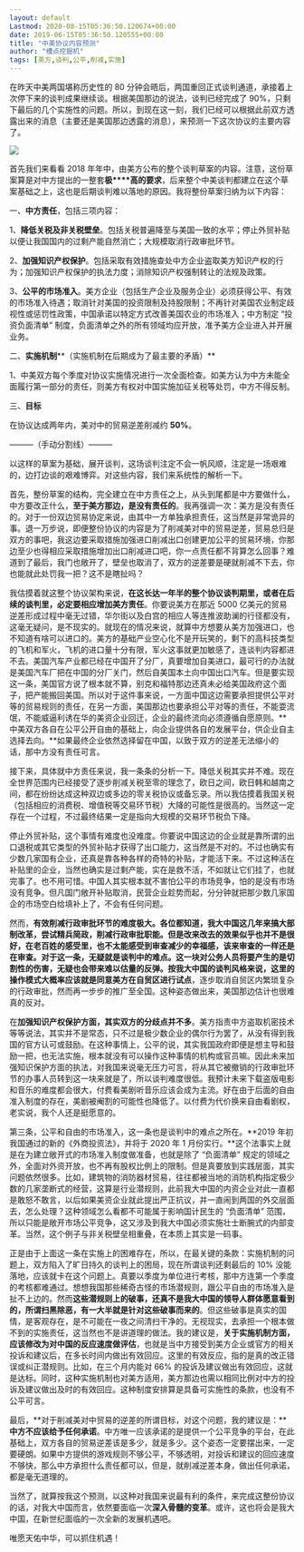 ```yaml
---
layout: default
Lastmod: 2020-08-15T05:36:50.120674+00:00
date: 2019-06-15T05:36:50.120555+00:00
title: "中美协议内容预测"
author: "槽点挖掘机"
tags: [美方,谈判,公平,削减,实施]
---
```


在昨天中美两国堪称历史性的 80 分钟会晤后，两国重回正式谈判通道，承接着上次停下来的谈判成果继续谈。根据美国那边的说法，谈判已经完成了 90%，只剩下最后的几个实施性的问题。所以，到现在这一刻，我们已经可以根据此前双方透露出来的消息（主要还是美国那边透露的消息），来预测一下这次协议的主要内容了。



![](https://images.weserv.nl/?url=https%3A//ressrc.com/wp-content/uploads/2019/07/zhongmei.jpg)


首先我们来看看 2018 年年中，由美方公布的整个谈判草案的内容。注意，这份草案算是对中方提出的一整套**极****高的要求**，后来整个中美谈判都建立在这个草案基础之上，这也是后期谈判难以落地的原因。我将整份草案归纳为以下内容：

一、**中方责任**，包括三项内容：

1、**降低关税及非关税壁垒**。包括关税普遍降至与美国一致的水平；停止外贸补贴以便让我国国内的过剩产能自然消亡；大规模取消行政审批环节。

2、**加强知识产权保护**。包括采取有效措施查处中方企业盗取美方知识产权的行为；加强知识产权保护的执法力度；消除知识产权强制转让的法规及政策。

3、**公平的市场准入**。美方企业（包括生产企业及服务企业）必须获得公平、有效的市场准入待遇；取消针对美国的投资限制及持股限制；不再针对美国农业制定歧视性或惩罚性政策，中国承诺以特定方式改善美国农业的市场准入；中方制定 “投资负面清单” 制度，负面清单之外的所有领域均应开放，准予美方企业进入并开展业务。

二、**实施机制****（实施机制在后期成为了最主要的矛盾）**

1、中美双方每个季度对协议实施情况进行一次全面检查。如美方认为中方未能全面履行第一部分的责任，则美方有权对中国实施加征关税等处罚，中方不得反制。

三、**目标**

在协议达成两年内，美对中的贸易逆差削减约 **50%**。

———（手动分割线）———

以这样的草案为基础，展开谈判，这场谈判注定不会一帆风顺，注定是一场艰难的，边打边谈的艰难博弈。对这些内容，我们来系统性的解析一下。

首先，整份草案的结构，完全建立在中方责任之上，从头到尾都是中方要做什么，中方要改正什么，**至于美方那边，是没有责任的**。我再强调一次：美方是没有责任的。对于一份双边贸易协定来说，由其中一方单独承担责任，这当然是非常诡异的事。退一万步说，即便整份协议的内容是为了削减美对中的贸易逆差，贸易总归是双方的事吧，我这边要采取措施加强进口削减出口创建更加公平的贸易环境，你那边至少也得相应采取措施增加出口削减进口吧，你一点责任都不背算怎么回事？难道到了最后，我门也敞开了，壁垒也取消了，双方的逆差要是硬就削减不下去，你也能就此处罚我一把？这不是瞎扯吗？

我估摸着就这整个协议架构来说，**在这长达一年半的整个协议谈判期里，或者在后续的谈判里，必定要相应增加美方责任**。你要说美方在那近 5000 亿美元的贸易逆差形成过程中毫无过错，华尔街以及白宫的相应人等连推波助澜的行径都没有，这毫无疑问，是不现实的。就现在的情况来说，就算中方想要从美方加强进口，也不知道有啥可以进口的。美方的基础产业空心化不是开玩笑的，剩下的高科技类型的飞机和军火，飞机的进口量十分有限，军火这事就更加敏感了，连谈判内容都进不去。美国汽车产业都已经在中国开了分厂，真要增加自美进口，最可行的办法就是美国汽车厂把在中国的分厂关门，然后自美国本土向中国出口汽车。但是要实现这一条，美国官方说了根本就不算，别克和福特那边还真未必给美国政府这个面子，把产能搬回美国。所以对于这件事来说，一方面中国这边需要承担提供公平对等的贸易规则的责任，在另一方面，美国那边也要承担公平对等的责任，不能耍流氓，不能威逼利诱在华的美资企业回迁，企业的最终流向必须遵循自愿原则。**中美双方各自在公平公开自由的基础上，向企业提供各自的发展平台，供企业自主选择去向。**如果最终企业依然选择留在中国，以致于双方的逆差无法缩小的话，那中方没有责任可言。

接下来，具体就中方责任来说，我一条条的分析一下。降低关税其实并不难。现在全世界范围内已经接受了逐步削减关税至零的理念了，欧日之间，欧日韩和越南之间，都在纷纷达成这种双边或多边的零关税协议或备忘录。所以我估摸着我国关税（包括相应的消费税、增值税等交易环节税）大降的可能性是很高的。当然这一定存在一个过程，不过最终结果一定是指向大规模的交易环节税负下降。

停止外贸补贴，这个事情有难度也没难度。你要说中国这边的企业就是靠所谓的出口退税或其它类型的外贸补贴才获得了出口能力，这当然是不对的。不过也确实有少数几家国有企业，还真是靠各种各样的奇特的补贴，才能活下来。不过这种活在补贴里的企业，当然也确实是过剩产能，实在是救不活，不如就让它们挂了，也就完事了。也不用可惜。中国人其实根本就不害怕公平的市场竞争，怕的是没有市场没有竞争。但凡国门敞开补贴取消，民营企业趁势而起，分分钟就把那少数几家国企的市场空白给填补上了，不会有任何问题。

然而，**有效削减行政审批环节的难度极大。**各位都知道，我大中国这几年来搞大部制改革，尝试精兵简政，削减行政审批职能。但是改来改去的效果似乎也并不是很好，在老百姓的感受里，也不太能感受到审查减少的幸福感，该来审查的一样还是在审查。对于这一条，无疑就是谈判中的难点。这一块对公务人员将要产生的是切割性的伤害，无疑也会带来难以估量的反弹。按我大中国的谈判风格来说，这里的操作模式大概率应该就是同意美方在**自贸区进行试点**，逐步取消自贸区内繁琐复杂的行政审批，然而再一步步的推广至全国。这种姿态做出来，美国那边估计也很难真的反对。

在**加强知识产权保护方面，其实双方的分歧点并不多**。美方指责中方盗取机密技术等等说法，其实并不是常态，只不过是极少数企业的偶尔行为罢了，从没有得到我国的官方认可或鼓励。在这种事情上，公平的说，其实我国政府即便是想主导和鼓励一把，也无法实施，根本就没有可以操作这种事情的机构或官员嘛。因此未来加强知识保护方面的执法，对我国来说毫无压力可言，将从其它被撤销的行政审批环节的办事人员转到这一块来就是了，所以谈判难度很低。我预计未来下载盗版电影和音乐的难度都会很大，付费看美剧听音乐应该会成为主流。好在由于后面的自由准入制度的存在，美剧被阉割的可能性也降低了。以付费为代价换来自由看剧权，老实说，我个人还是挺愿意的。

第三条，公平和自由的市场准入，这一条也是谈判中的难点之所在。**2019 年初我国通过的新的《外商投资法》，并将于 2020 年 1 月份实行。**这个法事实上就是在为建立敞开式的市场准入制度做准备，也就是除了 “负面清单” 规定的领域之外，全面对外资开放，也不再有股权比例上的限制。但是真要放到实践层面，其实问题依然很多。比如，建筑物的消防器材贸易，往往都被当地的消防机构指定极少数的几家垄断式的经营，这算是行业潜规则，此前我大中国的内资企业对此一直都是敢怒不敢言，以后如果美资企业就此提出严正抗议，并一直闹到两国的外交层面去，怎么处理？这种领域怎么看都不可能属于影响国计民生的 “负面清单” 范围，所以只能是敞开市场公平竞争，这又涉及到我大中国必须实施壮士断腕式的内部变革。当然，这个例子与非关税壁垒相重叠，在本质上其实是一码事。

正是由于上面这一条在实施上的困难存在，所以，在最关键的条款：实施机制的问题上，双方陷入了旷日持久的谈判上的困局，现在所谓谈判还剩最后的 10% 没能落地，应该就卡在这个问题上。真要以季度为单位进行考核，那中方连第一个季度的考核都难通过。想想我国那些稀奇古怪的市场潜规则，跟公平自由的市场准入是扯不上边的。然而**这些潜规则上的破事，还真不是我大中国的领导人群体愿意看到的，所谓扫黑除恶，有一大半就是针对这些破事而来的**。但这些破事是真实的国情，是客观存在，是不可能在一夜之间清扫干净的。无视现实，去承担一个根本做不到的实施责任，这当然也不是讲道理的做法。我的建议是，**关于实施机制方面，应该修改为对中国的反应速度做评估**，也就是当中方接受到美方企业或官方的相关投诉和建议后，在多长时间内做出有效回应。这里的有效反应，指的是真的改正错误或纠正潜规则。比如，在三个月内能对 66% 的投诉及建议做出有效回应，这就是达标。同时，这种实施机制也对美方适用，美方那边也需以相同比例对中方的投诉及建议做出及时的有效回应。这种制度安排算是具备可实施性的条款，也没有不公平可言。

最后，**对于削减美对中贸易的逆差的所谓目标，对这个问题，我的建议是：****中方不应该给予任何承诺**。中方唯一应该承诺的是提供一个公平竞争的平台，在此基础上，双方各自的贸易逆差该是多少，就是多少。这个姿态一定要摆出来，一定要硬朗。如果中方提供的游戏规则不够公平，不够透明，对投诉和建议的回应速度不够快，那么中方承担什么责任都可以，但是，就削减逆差本身，做出任何承诺，都是毫无道理的。

当然了，就算按我这个预测，以这种对我国来说最有利的条件，来完成这整份协议的话，对我大中国而言，依然要面临一次**深入骨髓的变革**。或许，这也将会是我大中国，在新世纪面临的一次全新的发展机遇吧。

唯愿天佑中华，可以抓住机遇！
